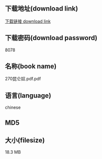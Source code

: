## 下载地址(download link)
[下载链接 download link](https://voluble-croquembouche-d321dc.netlify.app/?s=270%E6%98%86%E4%BB%91%E5%A5%B4.pdf)

## 下载密码(download password)
8078

## 名称(book name)
270昆仑奴.pdf.pdf

## 语言(language)
chinese

## MD5


## 大小(filesize)
18.3 MB
